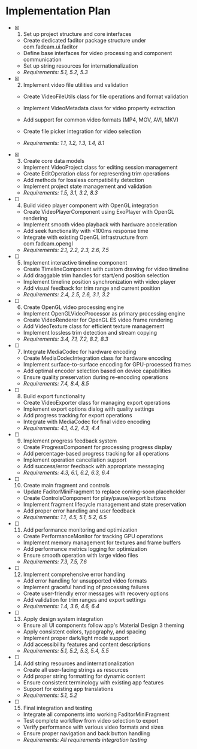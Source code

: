 # Implementation Plan

- [x] 1. Set up project structure and core interfaces

  - Create dedicated faditor package structure under com.fadcam.ui.faditor
  - Define base interfaces for video processing and component communication
  - Set up string resources for internationalization
  - _Requirements: 5.1, 5.2, 5.3_

- [x] 2. Implement video file utilities and validation

  - Create VideoFileUtils class for file operations and format validation
  - Implement VideoMetadata class for video property extraction
  - Add support for common video formats (MP4, MOV, AVI, MKV)
  - Create file picker integration for video selection

  - _Requirements: 1.1, 1.2, 1.3, 1.4, 8.1_

- [x] 3. Create core data models


  - Implement VideoProject class for editing session management
  - Create EditOperation class for representing trim operations
  - Add methods for lossless compatibility detection
  - Implement project state management and validation
  - _Requirements: 1.5, 3.1, 3.2, 8.3_

- [ ] 4. Build video player component with OpenGL integration

  - Create VideoPlayerComponent using ExoPlayer with OpenGL rendering
  - Implement smooth video playback with hardware acceleration
  - Add seek functionality with <100ms response time
  - Integrate with existing OpenGL infrastructure from com.fadcam.opengl
  - _Requirements: 2.1, 2.2, 2.3, 2.6, 7.5_

- [ ] 5. Implement interactive timeline component

  - Create TimelineComponent with custom drawing for video timeline
  - Add draggable trim handles for start/end position selection
  - Implement timeline position synchronization with video player
  - Add visual feedback for trim range and current position
  - _Requirements: 2.4, 2.5, 2.6, 3.1, 3.2_

- [ ] 6. Create OpenGL video processing engine

  - Implement OpenGLVideoProcessor as primary processing engine
  - Create VideoRenderer for OpenGL ES video frame rendering
  - Add VideoTexture class for efficient texture management
  - Implement lossless trim detection and stream copying
  - _Requirements: 3.4, 7.1, 7.2, 8.2, 8.3_

- [ ] 7. Integrate MediaCodec for hardware encoding

  - Create MediaCodecIntegration class for hardware encoding
  - Implement surface-to-surface encoding for GPU-processed frames
  - Add optimal encoder selection based on device capabilities
  - Ensure quality preservation during re-encoding operations
  - _Requirements: 7.4, 8.4, 8.5_

- [ ] 8. Build export functionality

  - Create VideoExporter class for managing export operations
  - Implement export options dialog with quality settings
  - Add progress tracking for export operations
  - Integrate with MediaCodec for final video encoding
  - _Requirements: 4.1, 4.2, 4.3, 4.4_

- [ ] 9. Implement progress feedback system

  - Create ProgressComponent for processing progress display
  - Add percentage-based progress tracking for all operations
  - Implement operation cancellation support
  - Add success/error feedback with appropriate messaging
  - _Requirements: 4.3, 6.1, 6.2, 6.3, 6.4_

- [ ] 10. Create main fragment and controls

  - Update FaditorMiniFragment to replace coming-soon placeholder
  - Create ControlsComponent for play/pause/export buttons
  - Implement fragment lifecycle management and state preservation
  - Add proper error handling and user feedback
  - _Requirements: 1.1, 4.5, 5.1, 5.2, 6.5_

- [ ] 11. Add performance monitoring and optimization

  - Create PerformanceMonitor for tracking GPU operations
  - Implement memory management for textures and frame buffers
  - Add performance metrics logging for optimization
  - Ensure smooth operation with large video files
  - _Requirements: 7.3, 7.5, 7.6_

- [ ] 12. Implement comprehensive error handling

  - Add error handling for unsupported video formats
  - Implement graceful handling of processing failures
  - Create user-friendly error messages with recovery options
  - Add validation for trim ranges and export settings
  - _Requirements: 1.4, 3.6, 4.6, 6.4_

- [ ] 13. Apply design system integration

  - Ensure all UI components follow app's Material Design 3 theming
  - Apply consistent colors, typography, and spacing
  - Implement proper dark/light mode support
  - Add accessibility features and content descriptions
  - _Requirements: 5.1, 5.2, 5.3, 5.4, 5.5_

- [ ] 14. Add string resources and internationalization

  - Create all user-facing strings as resources
  - Add proper string formatting for dynamic content
  - Ensure consistent terminology with existing app features
  - Support for existing app translations
  - _Requirements: 5.1, 5.2_

- [ ] 15. Final integration and testing
  - Integrate all components into working FaditorMiniFragment
  - Test complete workflow from video selection to export
  - Verify performance with various video formats and sizes
  - Ensure proper navigation and back button handling
  - _Requirements: All requirements integration testing_
